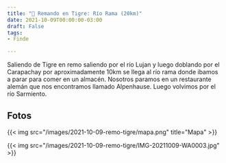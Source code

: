 ```yaml
---
title: "🚣 Remando en Tigre: Río Rama (20km)"
date: 2021-10-09T00:00:00-03:00
draft: False
tags:
- Finde

---
```


Saliendo de Tigre en remo saliendo por el río Lujan y luego doblando por el Carapachay por aproximadamente 10km se llega al río rama donde ibamos a parar para comer en un almacén. Nosotros paramos en un restaurante alemán que nos encontramos llamado Alpenhause. Luego volvimos por el río Sarmiento.

## Fotos

{{< img src="/images/2021-10-09-remo-tigre/mapa.png" title="Mapa" >}}

{{< img src="/images/2021-10-09-remo-tigre/IMG-20211009-WA0003.jpg" >}}